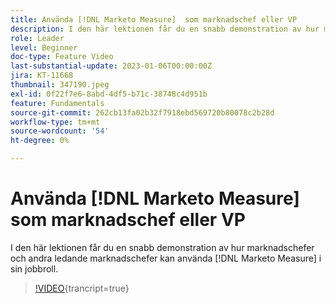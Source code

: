 ```yaml
---
title: Använda [!DNL Marketo Measure]  som marknadschef eller VP
description: I den här lektionen får du en snabb demonstration av hur marknadschefer och andra ledande marknadsföringschefer kan använda  [!DNL Marketo Measure]  i sin jobbroll.
role: Leader
level: Beginner
doc-type: Feature Video
last-substantial-update: 2023-01-06T00:00:00Z
jira: KT-11668
thumbnail: 347190.jpeg
exl-id: 0f22f7e6-8abd-4df5-b71c-38748c4d951b
feature: Fundamentals
source-git-commit: 262cb13fa02b32f7918ebd569720b80078c2b28d
workflow-type: tm+mt
source-wordcount: '54'
ht-degree: 0%

---
```


# Använda [!DNL Marketo Measure] som marknadschef eller VP

I den här lektionen får du en snabb demonstration av hur marknadschefer och andra ledande marknadschefer kan använda [!DNL Marketo Measure] i sin jobbroll.

>[!VIDEO](https://video.tv.adobe.com/v/347190/?learn=on){trancript=true}
